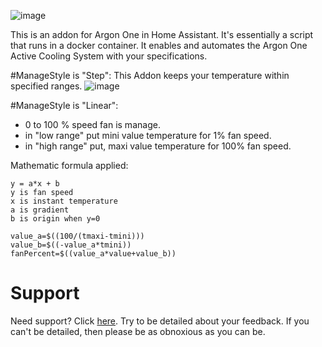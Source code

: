 ![image](https://raw.githubusercontent.com/adamoutler/HassOSArgonOneAddon/main/gitResources/activecooling.jpg)

This is an addon for Argon One in Home Assistant.
It's essentially a script that runs in a docker container.
It enables and automates the Argon One Active Cooling System with your specifications.

#ManageStyle is "Step":
This Addon keeps your temperature within specified ranges.
![image](https://raw.githubusercontent.com/adamoutler/HassOSArgonOneAddon/main/gitResources/FanRangeExplaination.png)

#ManageStyle is "Linear":

- 0 to 100 % speed fan is manage.
- in "low range" put mini value temperature for 1% fan speed.
- in "high range" put, maxi value temperature for 100% fan speed.

Mathematic formula applied:

    y = a*x + b
    y is fan speed
    x is instant temperature
    a is gradient
    b is origin when y=0

    value_a=$((100/(tmaxi-tmini)))
    value_b=$((-value_a*tmini))
    fanPercent=$((value_a*value+value_b))

# Support

Need support? Click [here](https://community.home-assistant.io/t/argon-one-active-cooling-addon/262598/8).
Try to be detailed about your feedback.
If you can't be detailed, then please be as obnoxious as you can be.
